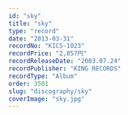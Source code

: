 ```yaml
---
id: "sky"
title: "sky"
type: "record"
date: "2013-03-31"
recordNo: "KICS-1023"
recordPrice: "2,857円"
recordReleaseDate: "2003.07.24"
recordPublisher: "KING RECORDS"
recordType: "Album"
order: 3501
slug: "discography/sky"
coverImage: "sky.jpg"
---
```



